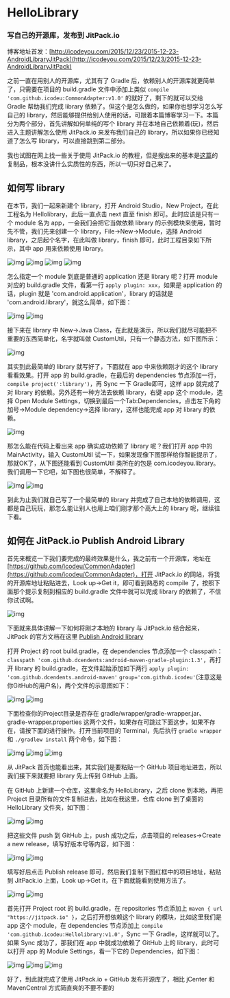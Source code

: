 # HelloLibrary
### 写自己的开源库，发布到 JitPack.io

博客地址首发：[http://icodeyou.com/2015/12/23/2015-12-23-AndroidLibraryJitPack](http://icodeyou.com/2015/12/23/2015-12-23-AndroidLibraryJitPack)

之前一直在用别人的开源库，尤其有了 Gradle 后，依赖别人的开源库就更简单了，只需要在项目的 build.gradle 文件中添加上类似 `compile 'com.github.icodeu:CommonAdapter:v1.0'` 的就好了，剩下的就可以交给 Gradle 帮助我们完成 library 依赖了。但这个是怎么做的，如果你也想学习怎么写自己的 library，然后能够提供给别人使用的话，可跟着本篇博客学习一下。本篇分为两个部分，首先讲解如何单纯的写个 library 并在本地自己依赖着(玩)，然后进入主题讲解怎么使用 JitPack.io 来发布我们自己的 library，所以如果你已经知道了怎么写 library，可以直接跳到第二部分。

我也试图在网上找一些关于使用 JitPack.io 的教程，但是搜出来的基本是[这篇](http://www.tuicool.com/articles/Vv6jEb)的复制品，根本没讲什么实质性的东西，所以一切只好自己来了。

## 如何写 library

在本节，我们一起来新建个 library，打开 Android Studio，New Project，在此工程名为 Hellolibrary，此后一直点击 next 直至 finish 即可。此时应该是只有一个 module 名为 app，一会我们会把它当做依赖 library 的示例模块来使用，暂时先不管，我们先来创建一个 library，File->New->Module，选择 Android library，之后起个名字，在此叫做 library，finish 即可，此时工程目录如下所示，其中 app 用来依赖使用 library。

![img](http://7xivx9.com1.z0.glb.clouddn.com/jitpack00.png)
![img](http://7xivx9.com1.z0.glb.clouddn.com/jitpack01.png)
![img](http://7xivx9.com1.z0.glb.clouddn.com/jitpack02.png)
![img](http://7xivx9.com1.z0.glb.clouddn.com/jitpack03.png)

怎么指定一个 module 到底是普通的 application 还是 library 呢？打开 module 对应的 build.gradle 文件，看第一行 `apply plugin: xxx`，如果是 application 的话，plugin 就是 'com.android.application'，library 的话就是 'com.android.library'，就这么简单，如下图：

![img](http://7xivx9.com1.z0.glb.clouddn.com/jitpack22.png)
![img](http://7xivx9.com1.z0.glb.clouddn.com/jitpack23.png)

接下来在 library 中 New->Java Class，在此就是演示，所以我们就尽可能把不重要的东西简单化，名字就叫做 CustomUtil，只有一个静态方法，如下图所示：

![img](http://7xivx9.com1.z0.glb.clouddn.com/jitpack04.png)

其实到此最简单的 library 就写好了，下面就在 app 中来依赖刚才的这个 library 看看效果。打开 app 的 build.gradle，在最后的 dependencies 节点添加一行，`compile project(':library')`，再 Sync 一下 Gradle即可，这样 app 就完成了对 library 的依赖。另外还有一种方法去依赖 library，右键 app 这个 module，选择 Open Module Settings，切换到最后一个Tab:Dependencies，点击左下角的加号->Module dependency->选择 library，这样也能完成 app 对 library 的依赖。

![img](http://7xivx9.com1.z0.glb.clouddn.com/jitpack05.png)

那怎么能在代码上看出来 app 确实成功依赖了 library 呢？我们打开 app 中的 MainActivity，输入 CustomUtil 试一下，如果发现像下图那样给你智能提示了，那就OK了，从下图还能看到 CustomUtil 类所在的包是 com.icodeyou.library。我们调用一下它吧，如下图也很简单，不解释了。

![img](http://7xivx9.com1.z0.glb.clouddn.com/jitpack06.png)
![img](http://7xivx9.com1.z0.glb.clouddn.com/jitpack07.png)

到此为止我们就自己写了一个最简单的 library 并完成了自己本地的依赖调用，这都是自己玩玩，那怎么能让别人也用上咱们刚才那个高大上的 library 呢，继续往下看。


## 如何在 JitPack.io Publish Android Library

首先来概览一下我们要完成的最终效果是什么，我之前有一个开源库，地址在 [https://github.com/icodeu/CommonAdapter](https://github.com/icodeu/CommonAdapter)，打开 JitPack.io 的网站，将我的开源库地址粘贴进去，Look up->Get it，即可看到熟悉的 compile 了，按照下面那个提示复制到相应的 build.gradle 文件中就可以完成 library 的依赖了，不信你试试啊。

![img](http://7xivx9.com1.z0.glb.clouddn.com/jitpack08.png)

下面就来具体讲解一下如何将刚才本地的 library 与 JitPack.io 结合起来，JitPack 的官方文档在这里 [Publish Android library](https://jitpack.io/docs/ANDROID/)

打开 Project 的 root build.gradle，在 dependencies 节点添加一个 classpath：`classpath 'com.github.dcendents:android-maven-gradle-plugin:1.3'`，再打开 library 的 build.gradle，在文件起始添加如下两行 `apply plugin: 'com.github.dcendents.android-maven'` `group='com.github.icodeu'`(注意这是你GitHub的用户名)，两个文件的示意图如下：

![img](http://7xivx9.com1.z0.glb.clouddn.com/jitpack09.png)
![img](http://7xivx9.com1.z0.glb.clouddn.com/jitpack10.png)

下面检查你的Project目录是否存在 gradle/wrapper/gradle-wrapper.jar、gradle-wrapper.properties 这两个文件，如果存在可跳过下面这步，如果不存在，请按下面的进行操作。打开当前项目的 Terminal，先后执行 `gradle wrapper` 和 `./gradlew install` 两个命令，如下图：

![img](http://7xivx9.com1.z0.glb.clouddn.com/jitpack11.png)
![img](http://7xivx9.com1.z0.glb.clouddn.com/jitpack20.png)
![img](http://7xivx9.com1.z0.glb.clouddn.com/jitpack21.png)


从 JitPack 首页也能看出来，其实我们是要粘贴一个 GitHub 项目地址进去，所以我们接下来就要把 library 先上传到 GitHub 上面。

在 GitHub 上新建一个仓库，这里命名为 HelloLibrary，之后 clone 到本地，再把 Project 目录所有的文件复制进去，比如在我这里，仓库 clone 到了桌面的 HelloLibrary 文件夹，如下图：

![img](http://7xivx9.com1.z0.glb.clouddn.com/jitpack12.png)
![img](http://7xivx9.com1.z0.glb.clouddn.com/jitpack13.png)

把这些文件 push 到 GitHub 上，push 成功之后，点击项目的 releases->Create a new release，填写好版本号等内容，如下图：

![img](http://7xivx9.com1.z0.glb.clouddn.com/jitpack15.png)
![img](http://7xivx9.com1.z0.glb.clouddn.com/jitpack16.png)

填写好后点击 Publish release 即可，然后我们复制下图红框中的项目地址，粘贴到 JitPack.io 上面，Look up->Get it，在下面就能看到使用方法了。

![img](http://7xivx9.com1.z0.glb.clouddn.com/jitpack17.png)
![img](http://7xivx9.com1.z0.glb.clouddn.com/jitpack18.png)

首先打开 Project root 的 build.gradle，在 repositories 节点添加上 `maven { url "https://jitpack.io" }`，之后打开想依赖这个 library 的模块，比如这里我们是 app 这个 module，在 dependencies 节点添加上 `compile 'com.github.icodeu:Hellolibrary:v1.0'`，Sync 一下 Gradle，这样就可以了。如果 Sync 成功了，那我们在 app 中就成功依赖了 GitHub 上的 library，此时可以打开 app 的 Module Settings，看一下它的 Dependencies，如下图：

![img](http://7xivx9.com1.z0.glb.clouddn.com/jitpack24.png)
![img](http://7xivx9.com1.z0.glb.clouddn.com/jitpack25.png)
![img](http://7xivx9.com1.z0.glb.clouddn.com/jitpack19.png)

好了，到此就完成了使用 JitPack.io + GitHub 发布开源库了，相比 jCenter 和 MavenCentral 方式简直爽的不要不要的
